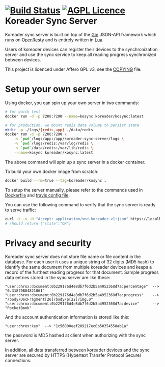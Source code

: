 [![Build Status][travis-badge]][travis-link]
[![AGPL Licence][licence-badge]](COPYING)
Koreader Sync Server
========

Koreader sync server is built on top of the [Gin](http://gin.io) JSON-API
framework which runs on [OpenResty](http://openresty.org/) and is entirely
written in [Lua](http://www.lua.org/).

Users of koreader devices can register their devices to the synchronization
server and use the sync service to keep all reading progress synchronized
between devices.

This project is licenced under Affero GPL v3, see the [COPYING](COPYING) file.

Setup your own server
======================
Using docker, you can spin up your own server in two commands:

```bash
# for quick test
docker run -d -p 7200:7200 --name=kosync koreader/kosync:latest

# for production, we mount redis data volume to persist state
mkdir -p ./logs/{redis,app} ./data/redis
docker run -d -p 7200:7200 \
    -v `pwd`/logs/app:/app/koreader-sync-server/logs \
    -v `pwd`/logs/redis:/var/log/redis \
    -v `pwd`/data/redis:/var/lib/redis \
    --name=kosync koreader/kosync:latest
```

The above command will spin up a sync server in a docker container.

To build your own docker image from scratch:

```bash
docker build --rm=true --tag=koreader/kosync .
```

To setup the server manually, please refer to the commands used in
[Dockerfile][dockerfile] and [travis config file][travis-conf].

You can use the following command to verify that the sync server is ready to serve traffic:

```bash
curl -k -v -H "Accept: application/vnd.koreader.v1+json" https://localhost:7200/healthcheck
# should return {"state":"OK"}
```

Privacy and security
========

Koreader sync server does not store file name or file content in the database.
For each user it uses a unique string of 32 digits (MD5 hash) to identify the
same document from multiple koreader devices and keeps a record of the furthest
reading progress for that document. Sample progress data entries stored in the
sync server are like these:
```
"user:chrox:document:0b229176d4e8db7f6d2b5a4952368d7a:percentage"  --> "0.31879884821061"
"user:chrox:document:0b229176d4e8db7f6d2b5a4952368d7a:progress"    --> "/body/DocFragment[20]/body/p[22]/img.0"
"user:chrox:document:0b229176d4e8db7f6d2b5a4952368d7a:device"      --> "PocketBook"
```
And the account authentication information is stored like this:
```
"user:chrox:key"  --> "1c56000eef209217ec0b50354558ab1a"
```
the password is MD5 hashed at client when authorizing with the sync server.

In addition, all data transferred between koreader devices and the sync server
are secured by HTTPS (Hypertext Transfer Protocol Secure) connections.

[travis-badge]:https://travis-ci.org/koreader/koreader-sync-server.svg?branch=master
[travis-link]:https://travis-ci.org/koreader/koreader-sync-server
[travis-conf]:https://github.com/koreader/koreader-sync-server/blob/master/.travis.yml
[licence-badge]:http://img.shields.io/badge/licence-AGPL-brightgreen.svg
[dockerfile]:https://github.com/koreader/koreader-sync-server/blob/master/Dockerfile
